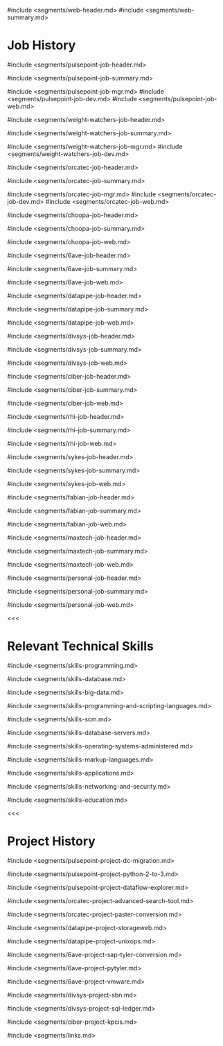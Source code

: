 #include <segments/web-header.md>
#include <segments/web-summary.md>

# Job History

#include <segments/pulsepoint-job-header.md>

#include <segments/pulsepoint-job-summary.md>

#include <segments/pulsepoint-job-mgr.md>
#include <segments/pulsepoint-job-dev.md>
#include <segments/pulsepoint-job-web.md>

#include <segments/weight-watchers-job-header.md>

#include <segments/weight-watchers-job-summary.md>

#include <segments/weight-watchers-job-mgr.md>
#include <segments/weight-watchers-job-dev.md>

#include <segments/orcatec-job-header.md>

#include <segments/orcatec-job-summary.md>

#include <segments/orcatec-job-mgr.md>
#include <segments/orcatec-job-dev.md>
#include <segments/orcatec-job-web.md>

#include <segments/choopa-job-header.md>

#include <segments/choopa-job-summary.md>

#include <segments/choopa-job-web.md>

#include <segments/6ave-job-header.md>

#include <segments/6ave-job-summary.md>

#include <segments/6ave-job-web.md>

#include <segments/datapipe-job-header.md>

#include <segments/datapipe-job-summary.md>

#include <segments/datapipe-job-web.md>

#include <segments/divsys-job-header.md>

#include <segments/divsys-job-summary.md>

#include <segments/divsys-job-web.md>

#include <segments/ciber-job-header.md>

#include <segments/ciber-job-summary.md>

#include <segments/ciber-job-web.md>

#include <segments/rhi-job-header.md>

#include <segments/rhi-job-summary.md>

#include <segments/rhi-job-web.md>

#include <segments/sykes-job-header.md>

#include <segments/sykes-job-summary.md>

#include <segments/sykes-job-web.md>

#include <segments/fabian-job-header.md>

#include <segments/fabian-job-summary.md>

#include <segments/fabian-job-web.md>

#include <segments/maxtech-job-header.md>

#include <segments/maxtech-job-summary.md>

#include <segments/maxtech-job-web.md>

#include <segments/personal-job-header.md>

#include <segments/personal-job-summary.md>

#include <segments/personal-job-web.md>

<<<

# Relevant Technical Skills

#include <segments/skills-programming.md>

#include <segments/skills-database.md>

#include <segments/skills-big-data.md>

#include <segments/skills-programming-and-scripting-languages.md>

#include <segments/skills-scm.md>

#include <segments/skills-database-servers.md>

#include <segments/skills-operating-systems-administered.md>

#include <segments/skills-markup-languages.md>

#include <segments/skills-applications.md>

#include <segments/skills-networking-and-security.md>

#include <segments/skills-education.md>

<<<

# Project History

#include <segments/pulsepoint-project-dc-migration.md>

#include <segments/pulsepoint-project-python-2-to-3.md>

#include <segments/pulsepoint-project-dataflow-explorer.md>

#include <segments/orcatec-project-advanced-search-tool.md>

#include <segments/orcatec-project-paster-conversion.md>

#include <segments/datapipe-project-storageweb.md>

#include <segments/datapipe-project-unixops.md>

#include <segments/6ave-project-sap-tyler-conversion.md>

#include <segments/6ave-project-pytyler.md>

#include <segments/6ave-project-vmware.md>

#include <segments/divsys-project-sbn.md>

#include <segments/divsys-project-sql-ledger.md>

#include <segments/ciber-project-kpcis.md>

#include <segments/links.md>
